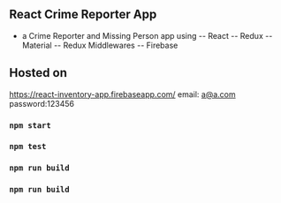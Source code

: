## React Crime Reporter App
- a Crime Reporter and Missing Person app using 
-- React
-- Redux
-- Material
-- Redux Middlewares
-- Firebase

## Hosted on 
https://react-inventory-app.firebaseapp.com/
email: a@a.com
password:123456
### `npm start`


### `npm test`


### `npm run build`


### `npm run build`
